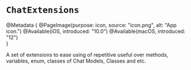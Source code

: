 # ``ChatExtensions``

@Metadata {
   @PageImage(purpose: icon, source: "icon.png", alt: "App icon.")
   @Available(iOS, introduced: "10.0")
   @Available(macOS, introduced: "12")    
}

A set of extensions to ease using of repetitive useful over methods, variables, enum, classes of Chat Models, Classes and etc.